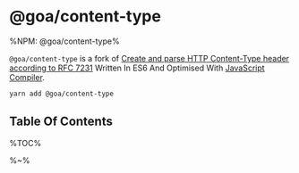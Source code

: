 # @goa/content-type

%NPM: @goa/content-type%

`@goa/content-type` is a fork of [Create and parse HTTP Content-Type header according to RFC 7231](https://github.com/jshttp/content-type) Written In ES6 And Optimised With [JavaScript Compiler](https://compiler.page).

```sh
yarn add @goa/content-type
```

## Table Of Contents

%TOC%

%~%